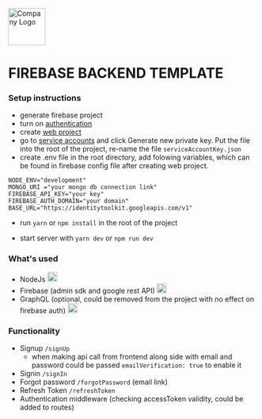 <img style="with: 75px; height: 75px" alt="Company Logo" src="https://wewearmanyhats.com/app/themes/p_tech/resources/assets/images/logo.svg">

# FIREBASE BACKEND TEMPLATE

### Setup instructions

- generate firebase project
- turn on [authentication](https://console.firebase.google.com/project/_/authentication/providers)
- create [web project](https://console.firebase.google.com/project/_/overview)
- go to [service accounts](https://console.firebase.google.com/project/_/settings/serviceaccounts/adminsdk) and click Generate new private key. Put the file into the root of the project, re-name the file `serviceAccountKey.json`
- create .env file in the root directory, add folowing variables, which can be found in firebase config file after creating web project.

```
NODE_ENV="development"
MONGO_URI ="your mongo db connection link"
FIREBASE_API_KEY="your key"
FIREBASE_AUTH_DOMAIN="your domain"
BASE_URL="https://identitytoolkit.googleapis.com/v1"
```

- run `yarn` or `npm install` in the root of the project

- start server with `yarn dev` or `npm run dev`

### What's used

- NodeJs <img style="height: 20px" alt="nodejs" src="https://img.shields.io/badge/Node.js-43853D?style=for-the-badge&logo=nodedotjs&logoColor=white" >
- Firebase (admin sdk and google rest API) <img style="height: 20px" alt="nodejs" src="https://img.shields.io/badge/firebase-ffca28?style=for-the-badge&logo=firebase&logoColor=black" >
- GraphQL (optional, could be removed from the project with no effect on firebase auth) <img style="height: 20px" alt="nodejs" src="https://img.shields.io/badge/GraphQl-E10098?style=for-the-badge&logo=graphql&logoColor=white">

### Functionality

- Signup `/signUp`
  - when making api call from frontend along side with email and password could be passed `emailVerification: true` to enable it
- Signin `/signIn`
- Forgot password `/forgotPassword` (email link)
- Refresh Token `/refreshToken`
- Authentication middleware (checking accessToken validity, could be added to routes)
